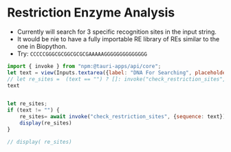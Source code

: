 # Restriction Enzyme Analysis

- Currently will search for 3 specific recognition sites in the input string.
- It would be nie to have a fully importable RE library of REs similar to the one in Biopython.
- Try: `CCCCCGGGCGCGGCGCGCGAAAAAGGGGGGGGGGGGGG`


```js
import { invoke } from "npm:@tauri-apps/api/core";
let text = view(Inputs.textarea({label: "DNA For Searching", placeholder: "DNA Goes here", submit: true}));
// let re_sites =  (text == "") ? []: invoke("check_restriction_sites", {sequence: text})
text
```

```js

let re_sites;
if (text != "") {
    re_sites= await invoke("check_restriction_sites", {sequence: text});
    display(re_sites)
}

// display( re_sites)

```
